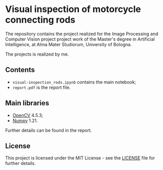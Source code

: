 # Visual inspection of motorcycle connecting rods
The repository contains the project realized for the Image Processing and Computer Vision project project work of the Master's degree in Artificial Intelligence, at Alma Mater Studiorum, University of Bologna.

The projects is realized by me.

## Contents
* `visual-inspection_rods.ipynb` contains the main notebook;
* `report.pdf` is the report file.

## Main libraries
* [OpenCV](https://opencv.org/) 4.5.3;
* [Numpy](https://numpy.org/) 1.21.

Further details can be found in the report.

## License

This project is licensed under the MIT License - see the [LICENSE](LICENSE) file for further details.
